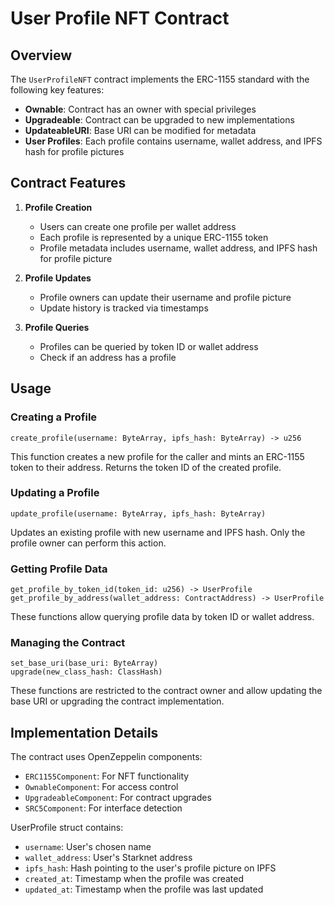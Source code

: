 # User Profile NFT Contract

## Overview

The `UserProfileNFT` contract implements the ERC-1155 standard with the following key features:

- **Ownable**: Contract has an owner with special privileges
- **Upgradeable**: Contract can be upgraded to new implementations
- **UpdateableURI**: Base URI can be modified for metadata
- **User Profiles**: Each profile contains username, wallet address, and IPFS hash for profile pictures

## Contract Features

1. **Profile Creation**
   - Users can create one profile per wallet address
   - Each profile is represented by a unique ERC-1155 token
   - Profile metadata includes username, wallet address, and IPFS hash for profile picture

2. **Profile Updates**
   - Profile owners can update their username and profile picture
   - Update history is tracked via timestamps

3. **Profile Queries**
   - Profiles can be queried by token ID or wallet address
   - Check if an address has a profile

## Usage

### Creating a Profile

```cairo
create_profile(username: ByteArray, ipfs_hash: ByteArray) -> u256
```

This function creates a new profile for the caller and mints an ERC-1155 token to their address. Returns the token ID of the created profile.

### Updating a Profile

```cairo
update_profile(username: ByteArray, ipfs_hash: ByteArray)
```

Updates an existing profile with new username and IPFS hash. Only the profile owner can perform this action.

### Getting Profile Data

```cairo
get_profile_by_token_id(token_id: u256) -> UserProfile
get_profile_by_address(wallet_address: ContractAddress) -> UserProfile
```

These functions allow querying profile data by token ID or wallet address.

### Managing the Contract

```cairo
set_base_uri(base_uri: ByteArray)
upgrade(new_class_hash: ClassHash)
```

These functions are restricted to the contract owner and allow updating the base URI or upgrading the contract implementation.

## Implementation Details

The contract uses OpenZeppelin components:

- `ERC1155Component`: For NFT functionality
- `OwnableComponent`: For access control
- `UpgradeableComponent`: For contract upgrades
- `SRC5Component`: For interface detection

UserProfile struct contains:

- `username`: User's chosen name
- `wallet_address`: User's Starknet address
- `ipfs_hash`: Hash pointing to the user's profile picture on IPFS
- `created_at`: Timestamp when the profile was created
- `updated_at`: Timestamp when the profile was last updated
